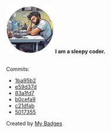 <img src="https://github.com/my-badges/my-badges/blob/master/src/all-badges/time-of-commit/sleepy-coder.png?raw=true" alt="I am a sleepy coder." title="I am a sleepy coder." width="128">
<strong>I am a sleepy coder.</strong>
<br><br>

Commits:

- <a href="https://github.com/p0dalirius/Coercer/commit/1ba95b2377103cf109cdf4fc9275df0cdfcb65f9">1ba95b2</a>
- <a href="https://github.com/p0dalirius/Coercer/commit/e59d37ddb3918b7dc604c14bae87abed3f4699e6">e59d37d</a>
- <a href="https://github.com/p0dalirius/Coercer/commit/83a1fd7529ab07720b2d917e59847d8cd236c6aa">83a1fd7</a>
- <a href="https://github.com/p0dalirius/Coercer/commit/b0cefa9f04f394d179a7e1030d458a1bc20a403a">b0cefa9</a>
- <a href="https://github.com/p0dalirius/Coercer/commit/c21dfabf18c5c1bbf488d2d9a01a9d12be13b86a">c21dfab</a>
- <a href="https://github.com/p0dalirius/Coercer/commit/50173559a9a4cfe4b35a9d0de85cb46caa28c9c0">5017355</a>


Created by <a href="https://github.com/my-badges/my-badges">My Badges</a>